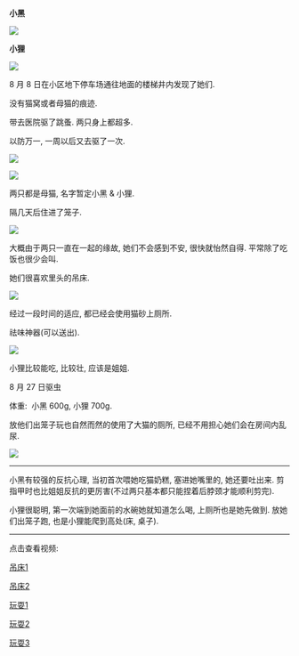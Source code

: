 **小黑**

![](https://bn1301files.storage.live.com/y4m5z1uVRE6P703oC45yxxsfRouBQ2Xonj4h9-8S-Y4lBbCUDdFTxtXBS47sI1TtyPOB7H181MHonRSgAtZRDqPiBc1_8AmyaYNa04va8E5ZVPin_x_jDgvrEMxonFXvKttF8htbtDh_F4Dr6FghqbcLfnDqTcudXgph0wZekgc-fZTNhXrreQ9yH9xOTNhyE5YsnvU-aDcPzAVTMiFEsuCp-1bcjddo4UXOY-UaOIQepQ?encodeFailures=1&width=400&height=538)

**小狸**

![](https://bn1301files.storage.live.com/y4mc4D8st4A740aPUGdg1JJuS_N4UL6ik1RIWHn77yKXatcRhJutINrpuhh4Fe9KZB8_4nxHFs9xvsuCLggNuMWk4zGjrLrHMxwrDTJkBqyHAFeHC964FVewZ6NNv3tvMHvaJbujLTQokgUn-xOv45hev8wxQby522-qkTis7XTDufnDbdYpHDNERdbvbLfZAliprnafPq3t_5IzNZnyKNUVIkD12Ffn8FJyyQwNH8NBek?encodeFailures=1&width=400&height=533)

8 月 8 日在小区地下停车场通往地面的楼梯井内发现了她们.

没有猫窝或者母猫的痕迹.

带去医院驱了跳蚤. 两只身上都超多.

以防万一, 一周以后又去驱了一次.

![](https://bn1301files.storage.live.com/y4mGT8eaby8q5WySqooS4w-n1Q4dIV1tK-m4yRxKc4t0Uy1KfE2bHY87qry6m3bSGeU2svfm5WoVfzdlgFNhP41Vh3lk8U3x6Lz3YEziH18Q9kw4O1QWyUuOf57iQ_nE0JCFlTfTtxcGlsrYJOi1L5AaAb7pOPwMlmvehR9lT9unZFH2C8feMNfume5BNVDfDO0ocnVMot3pj6KVFKv5bTdfaB-fADuY_dvG_e1-HUXJt4?encodeFailures=1&width=400&height=536)

![](https://bn1301files.storage.live.com/y4mh-PAS31oCH_o8NEF5Ime1NXC8M7UCibE2RqRueqfkaYHVR7J4mgii-s_m3VdR6HLFz9ArHzTc2vzhEKF4sZR0n--lcUjA-g6IwSB8SiYTq1mmjcRhb-fgC6T-iCygSm-kgnDjm_Gq-1jv8-Y5oH3U0Y68zguWnVW-yWHX1hneCZskvB7zqAMQzUzrYoJt3-GqHq5wJ3WA-bdu_6lvYl1B3rN9acH05T3MmuODmVsOhA?encodeFailures=1&width=400&height=537)

两只都是母猫, 名字暂定小黑 & 小狸.

隔几天后住进了笼子.

![](https://bn1301files.storage.live.com/y4mXMDy9t7snDotDWuz-5jDkeSdS4hs1mRI206dTdA22UPGoN35TaycWpBb9MTfcMTDuog3ICzCFrLYekpo8ckZ1gfCOaazTPw2zpKWP87hMxTHubc6KEeA07gzI9oeIqvOw-yQD4LaO3x2sOKj6CdJRjjaQOu7LywX0r0wDqrRibmERfPvkmMu5UPtS1YRCpN6oZSwq_daYMxBuu7fnfkIFExmb8oYFsX1IaG3qPiGT10?encodeFailures=1&width=400&height=537)

大概由于两只一直在一起的缘故, 她们不会感到不安, 很快就怡然自得. 平常除了吃饭也很少会叫.

她们很喜欢里头的吊床.

![](https://bn1301files.storage.live.com/y4mpUxDWq4rMzXn9ajpejeL7-PHLoz-fE4KdHzd9QfXOJdj46iK6UUZE0dG3_M2p8NBj6_15eVS8MPJrx4EIQpCyOAtvq_Ly1I_dITwXqGKj_WZU1JbC67Rx7-O_FjLbXm39PDTjHijfxsqNb9dPEqzQQORHiY0DQWN4QrODHq-ebEKj_wJA_IgWV7CCHeqxbHd-DqSqYjwur1wmfP44Wq86_TdjnnLCkriPM20CQktUNw?encodeFailures=1&width=400&height=435)

经过一段时间的适应, 都已经会使用猫砂上厕所.

祛味神器(可以送出).

![](https://bn1301files.storage.live.com/y4mdIwrxYHCtYa3FTBdL3VWVIRIAexIGu7kDkvnK2oT58GzFdnXKiZ-cdjm5_Cl_sQ2oJMCzJAjbbTYmb4pHv5VtCVadYRd9lkOQvXCEmlR6bT-m6_QSQXFQWHhK61WtIwkWzZfOsm_cc3Q2aypMQHpK-1E38Rx9kOyswKz1bBbd7A_ZLHr-YsznUv1frBVAKd8O1alw38R0s0Z6p9GdIB_cyLelUtJql67BmEHsdpu7mk?encodeFailures=1&width=400&height=402)

小狸比较能吃, 比较壮, 应该是姐姐.

8 月 27 日驱虫

体重:  小黑 600g, 小狸 700g.

放他们出笼子玩也自然而然的使用了大猫的厕所, 已经不用担心她们会在房间内乱尿.

![](https://bn1301files.storage.live.com/y4mah8AUgOcHCXDwnTl2CcdaVsPsN3ao4YwHUfQdnVYTC-MYxQz-kB9fCJnDtPEkWzq1lcl0Qr7p-dT_0P_2twLkSz8V3x3oW8QRSnk9MXbuhIf7w8WoiCsLA5XMHazVsR1WNr_EXFIw-9Xzne6XNkfjCYP2ytwaV7T-gGQ0PcBRn6twbIE8E5GqD5sFPr9KRJTnr0OpIumoH9dZDRmEOWxy1_KPOvJpeffZAFt5iyOjtQ?encodeFailures=1&width=400&height=436)

---

小黑有较强的反抗心理, 当初首次喂她吃猫奶糕, 塞进她嘴里的, 她还要吐出来. 剪指甲时也比姐姐反抗的更厉害(不过两只基本都只能捏着后脖颈才能顺利剪完).

小狸很聪明, 第一次端到她面前的水碗她就知道怎么喝, 上厕所也是她先做到. 放她们出笼子跑, 也是小狸能爬到高处(床, 桌子).

---

点击查看视频:

[吊床1](https://www.icloud.com/iclouddrive/022Oh5JrAy17zahSsiCcwhjlQ)

[吊床2](https://www.icloud.com/iclouddrive/0f11pL-QNrvm5xlBpJmYTAKPw)

[玩耍1](https://www.icloud.com/iclouddrive/0290MyPAUTfWQN6sJROiMFTxQ)

[玩耍2](https://www.icloud.com/iclouddrive/0daR8ojVuUJdeBMGUYhSfx7kA)

[玩耍3](https://www.icloud.com/iclouddrive/0c6bHa5jyjrlM_Q4YnVi4s3Ww)

